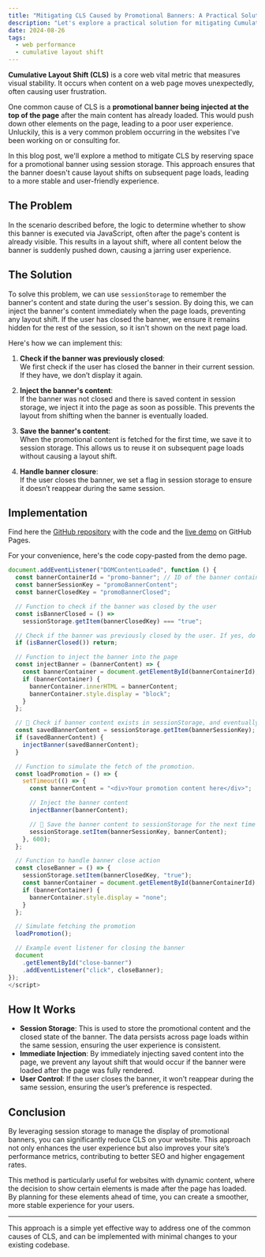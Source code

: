 ```yaml
---
title: "Mitigating CLS Caused by Promotional Banners: A Practical Solution"
description: "Let's explore a practical solution for mitigating Cumulative Layout Shift (CLS) caused by promotional banners on websites. It explains how to prevent unexpected layout shifts by using sessionStorage to remember the banner's content and display state across page loads."
date: 2024-08-26
tags:
  - web performance
  - cumulative layout shift
---
```


**Cumulative Layout Shift (CLS)** is a core web vital metric that measures visual stability. It occurs when content on a web page moves unexpectedly, often causing user frustration.

One common cause of CLS is a **promotional banner being injected at the top of the page** after the main content has already loaded. This would push down other elements on the page, leading to a poor user experience. Unluckily, this is a very common problem occurring in the websites I've been working on or consulting for.

In this blog post, we'll explore a method to mitigate CLS by reserving space for a promotional banner using session storage. This approach ensures that the banner doesn't cause layout shifts on subsequent page loads, leading to a more stable and user-friendly experience.

## The Problem

In the scenario described before, the logic to determine whether to show this banner is executed via JavaScript, often after the page's content is already visible. This results in a layout shift, where all content below the banner is suddenly pushed down, causing a jarring user experience.

## The Solution

To solve this problem, we can use `sessionStorage` to remember the banner's content and state during the user's session. By doing this, we can inject the banner's content immediately when the page loads, preventing any layout shift. If the user has closed the banner, we ensure it remains hidden for the rest of the session, so it isn't shown on the next page load.

Here's how we can implement this:

1. **Check if the banner was previously closed**:<br>We first check if the user has closed the banner in their current session. If they have, we don’t display it again.

2. **Inject the banner's content**:<br>If the banner was not closed and there is saved content in session storage, we inject it into the page as soon as possible. This prevents the layout from shifting when the banner is eventually loaded.

3. **Save the banner's content**:<br>When the promotional content is fetched for the first time, we save it to session storage. This allows us to reuse it on subsequent page loads without causing a layout shift.

4. **Handle banner closure**:<br>If the user closes the banner, we set a flag in session storage to ensure it doesn’t reappear during the same session.

## Implementation

Find here the [GitHub repository](https://github.com/verlok/cls-issue-promotional-banner-mitigation/) with the code and the [live demo](https://verlok.github.io/cls-issue-promotional-banner-mitigation/) on GitHub Pages.

For your convenience, here's the code copy-pasted from the demo page.

```js
document.addEventListener("DOMContentLoaded", function () {
  const bannerContainerId = "promo-banner"; // ID of the banner container
  const bannerSessionKey = "promoBannerContent";
  const bannerClosedKey = "promoBannerClosed";

  // Function to check if the banner was closed by the user
  const isBannerClosed = () =>
    sessionStorage.getItem(bannerClosedKey) === "true";

  // Check if the banner was previously closed by the user. If yes, do nothing.
  if (isBannerClosed()) return;

  // Function to inject the banner into the page
  const injectBanner = (bannerContent) => {
    const bannerContainer = document.getElementById(bannerContainerId);
    if (bannerContainer) {
      bannerContainer.innerHTML = bannerContent;
      bannerContainer.style.display = "block";
    }
  };

  // 👀 Check if banner content exists in sessionStorage, and eventually inject it
  const savedBannerContent = sessionStorage.getItem(bannerSessionKey);
  if (savedBannerContent) {
    injectBanner(savedBannerContent);
  }

  // Function to simulate the fetch of the promotion.
  const loadPromotion = () => {
    setTimeout(() => {
      const bannerContent = "<div>Your promotion content here</div>";

      // Inject the banner content
      injectBanner(bannerContent);

      // 👀 Save the banner content to sessionStorage for the next time
      sessionStorage.setItem(bannerSessionKey, bannerContent);
    }, 600);
  };

  // Function to handle banner close action
  const closeBanner = () => {
    sessionStorage.setItem(bannerClosedKey, "true");
    const bannerContainer = document.getElementById(bannerContainerId);
    if (bannerContainer) {
      bannerContainer.style.display = "none";
    }
  };

  // Simulate fetching the promotion
  loadPromotion();

  // Example event listener for closing the banner
  document
    .getElementById("close-banner")
    .addEventListener("click", closeBanner);
});
</script>
```

## How It Works

- **Session Storage**: This is used to store the promotional content and the closed state of the banner. The data persists across page loads within the same session, ensuring the user experience is consistent.
- **Immediate Injection**: By immediately injecting saved content into the page, we prevent any layout shift that would occur if the banner were loaded after the page was fully rendered.
- **User Control**: If the user closes the banner, it won't reappear during the same session, ensuring the user’s preference is respected.

## Conclusion

By leveraging session storage to manage the display of promotional banners, you can significantly reduce CLS on your website. This approach not only enhances the user experience but also improves your site’s performance metrics, contributing to better SEO and higher engagement rates.

This method is particularly useful for websites with dynamic content, where the decision to show certain elements is made after the page has loaded. By planning for these elements ahead of time, you can create a smoother, more stable experience for your users.

---

This approach is a simple yet effective way to address one of the common causes of CLS, and can be implemented with minimal changes to your existing codebase.
